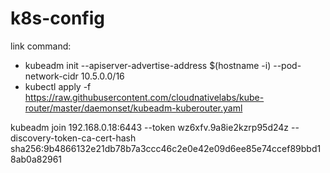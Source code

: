 # k8s-config
link
command: 
- kubeadm init --apiserver-advertise-address $(hostname -i) --pod-network-cidr 10.5.0.0/16
- kubectl apply -f https://raw.githubusercontent.com/cloudnativelabs/kube-router/master/daemonset/kubeadm-kuberouter.yaml

kubeadm join 192.168.0.18:6443 --token wz6xfv.9a8ie2kzrp95d24z --discovery-token-ca-cert-hash sha256:9b4866132e21db78b7a3ccc46c2e0e42e09d6ee85e74ccef89bbd18ab0a82961